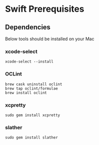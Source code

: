 # Swift Prerequisites #

## Dependencies ##
Below tools should be installed on your Mac

### xcode-select ###
    xcode-select --install
    
### OCLint ###
    brew cask uninstall oclint
    brew tap oclint/formulae
    brew install oclint

### xcpretty ###
    sudo gem install xcpretty
    
    
### slather ###
    sudo gem install slather
